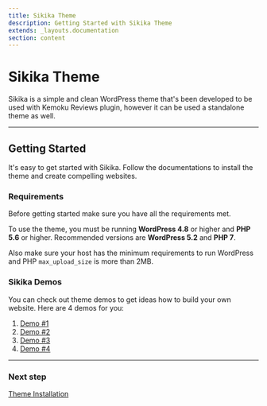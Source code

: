 ```yaml
---
title: Sikika Theme
description: Getting Started with Sikika Theme
extends: _layouts.documentation
section: content
---
```


# Sikika Theme

Sikika is a simple and clean WordPress theme that's been developed to be used with Kemoku Reviews plugin, however it can be used a standalone theme as well.

---

## Getting Started

It's easy to get started with Sikika. Follow the documentations to install the theme and create compelling websites.

### Requirements

Before getting started make sure you have all the requirements met.

To use the theme, you must be running **WordPress 4.8** or higher and **PHP 5.6** or higher.
Recommended versions are **WordPress 5.2** and **PHP 7**.

Also make sure your host has the minimum requirements to run WordPress and PHP `max_upload_size` is more than 2MB.

### Sikika Demos

You can check out theme demos to get ideas how to build your own website.
Here are 4 demos for you:

1. [Demo #1](https://dinomatic.com/demos/sikika/one)
2. [Demo #2](https://dinomatic.com/demos/sikika/two)
3. [Demo #3](https://dinomatic.com/demos/sikika/three)
4. [Demo #4](https://dinomatic.com/demos/sikika/four)

---

### Next step

[Theme Installation](/docs/sikika/installation)
